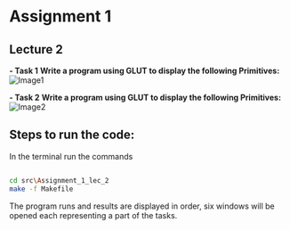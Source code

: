 # Assignment 1
## Lecture 2

**- Task 1**
**Write a program using GLUT to display the following Primitives:**
![Image1](../../images/Lec2_Assignment_1_1.jpg)

**- Task 2**
**Write a program using GLUT to display the following Primitives:**
![Image2](../../images/Lec2_Assignment_1_2.jpg)

## Steps to run the code:
In the terminal run the commands
```bash

cd src\Assignment_1_lec_2
make -f Makefile

```
The program runs and results are displayed in order, six windows will be opened each representing a part of the tasks.